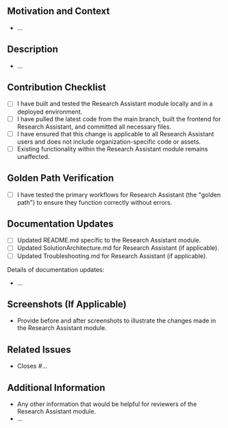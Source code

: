 ## Motivation and Context
<!-- Describe the purpose of the changes being proposed for the Research Assistant module. What problem does it solve or functionality does it add? -->
* ...

## Description
<!-- Provide a detailed description of the changes. Include any relevant information, such as design decisions, architectural considerations, and dependencies specific to Research Assistant. -->
* ...

## Contribution Checklist
- [ ] I have built and tested the Research Assistant module locally and in a deployed environment.
- [ ] I have pulled the latest code from the main branch, built the frontend for Research Assistant, and committed all necessary files.
- [ ] I have ensured that this change is applicable to all Research Assistant users and does not include organization-specific code or assets.
- [ ] Existing functionality within the Research Assistant module remains unaffected.

## Golden Path Verification
- [ ] I have tested the primary workflows for Research Assistant (the "golden path") to ensure they function correctly without errors.

## Documentation Updates
<!-- Mark one with an "x" and provide details if applicable. -->
- [ ] Updated README.md specific to the Research Assistant module.
- [ ] Updated SolutionArchitecture.md for Research Assistant (if applicable).
- [ ] Updated Troubleshooting.md for Research Assistant (if applicable).

Details of documentation updates:
* ...

## Screenshots (If Applicable)
* Provide before and after screenshots to illustrate the changes made in the Research Assistant module.

## Related Issues
<!-- List any related issues or tickets for the Research Assistant module. -->
* Closes #...

## Additional Information
* Any other information that would be helpful for reviewers of the Research Assistant module.
* ...